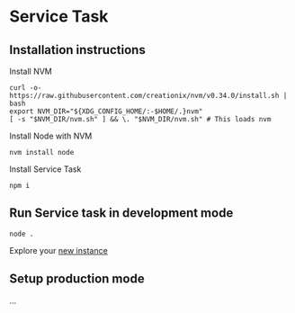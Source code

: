 # Service Task
## Installation instructions

Install NVM

	curl -o- https://raw.githubusercontent.com/creationix/nvm/v0.34.0/install.sh | bash
	export NVM_DIR="${XDG_CONFIG_HOME/:-$HOME/.}nvm"
	[ -s "$NVM_DIR/nvm.sh" ] && \. "$NVM_DIR/nvm.sh" # This loads nvm
Install Node with NVM

	nvm install node
Install Service Task

	npm i

## Run Service task in development mode

	node .

Explore your [new instance](http://localhost:3000/)

## Setup production mode

...

